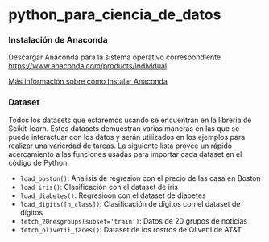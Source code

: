 # python_para_ciencia_de_datos


### Instalación de Anaconda
Descargar Anaconda para la sistema operativo correspondiente <https://www.anaconda.com/products/individual>

[Más información sobre como instalar Anaconda](https://docs.anaconda.com/anaconda/install/)


### Dataset
Todos los datasets que estaremos usando se encuentran en la libreria de Scikit-learn. Estos datasets demuestran varias maneras en las que se puede interactuar con los datos y serán utilizados en los ejemplos para realizar una varierdad de tareas. La siguiente lista provee un rápido acercamiento a las funciones usadas para importar cada dataset en el código de Python:
* `load_boston()`: Analisis de regresion con el precio de las casa en Boston
* `load_iris()`: Clasificación con el dataset de iris
* `load_diabetes()`: Regresioón con el dataset de diabetes
* `load_digits([n_class])`: Clasificación de dígitos con el dataset de dígitos
* `fetch_20nesgroups(subset='train')`: Datos de 20 grupos de noticias
* `fetch_olivetii_faces()`: Dataset de los rostros de Olivetti de AT&T